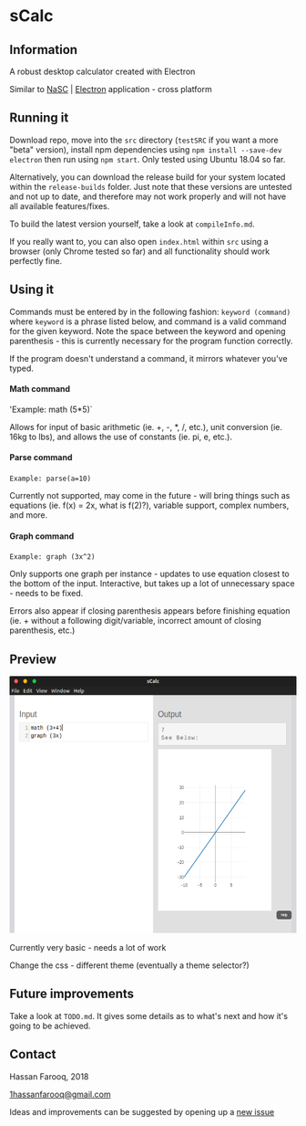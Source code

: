 # sCalc


## Information
A robust desktop calculator created with Electron

Similar to [NaSC](https://github.com/parnold-x/nasc) | [Electron](https://github.com/electron/electron) application - cross platform


## Running it
Download repo, move into the `src` directory (`testSRC` if you want a more "beta" version), install npm dependencies using `npm install --save-dev electron` then run using `npm start`. Only tested using Ubuntu 18.04 so far.

Alternatively, you can download the release build for your system located within the `release-builds` folder. Just note that these versions are untested and not up to date, and therefore may not work properly and will not have all available features/fixes.

To build the latest version yourself, take a look at `compileInfo.md`.

If you really want to, you can also open `index.html` within `src` using a browser (only Chrome tested so far) and all functionality should work perfectly fine.


## Using it
Commands must be entered by in the following fashion: `keyword (command)` where `keyword` is a phrase listed below, and command is a valid command for the given keyword. Note the space between the keyword and opening parenthesis  - this is currently necessary for the program function correctly.

If the program doesn't understand a command, it mirrors whatever you've typed.

#### Math command
'Example: math (5*5)`

Allows for input of basic arithmetic (ie. +, -, *, /, etc.), unit conversion (ie. 16kg to lbs), and allows the use of constants (ie. pi, e, etc.).

#### Parse command
`Example: parse(a=10)`

Currently not supported, may come in the future - will bring things such as equations (ie. f(x) = 2x, what is f(2)?), variable support, complex numbers, and more.

#### Graph command
`Example: graph (3x^2)`

Only supports one graph per instance - updates to use equation closest to the bottom of the input. Interactive, but takes up a lot of unnecessary space - needs to be fixed.

Errors also appear if closing parenthesis appears before finishing equation (ie. + without a following digit/variable, incorrect amount of closing parenthesis, etc.)

## Preview

<img src="screenshots/screenshot-V7.png" alt="screenshot" height="450"><br>


Currently very basic - needs a lot of work

Change the css - different theme (eventually a theme selector?)


## Future improvements
Take a look at `TODO.md`. It gives some details as to what's next and how it's going to be achieved.


## Contact
Hassan Farooq, 2018

1hassanfarooq@gmail.com

Ideas and improvements can be suggested by opening up a [new issue](https://github.com/s-hfarooq/sCalc/issues/new)
